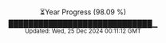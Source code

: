 <p align="center">
⏳Year Progress (98.09 %)<br>
█████████████████████████████▁ <br>
<sub>Updated: Wed, 25 Dec 2024 00:11:12 GMT</sub>
</p>

